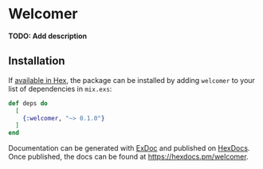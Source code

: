 # Welcomer

**TODO: Add description**

## Installation

If [available in Hex](https://hex.pm/docs/publish), the package can be installed
by adding `welcomer` to your list of dependencies in `mix.exs`:

```elixir
def deps do
  [
    {:welcomer, "~> 0.1.0"}
  ]
end
```

Documentation can be generated with [ExDoc](https://github.com/elixir-lang/ex_doc)
and published on [HexDocs](https://hexdocs.pm). Once published, the docs can
be found at <https://hexdocs.pm/welcomer>.

